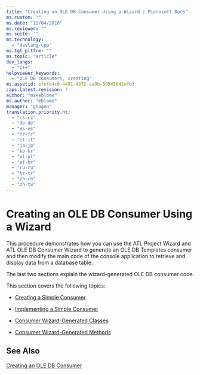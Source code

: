 ```yaml
---
title: "Creating an OLE DB Consumer Using a Wizard | Microsoft Docs"
ms.custom: ""
ms.date: "11/04/2016"
ms.reviewer: ""
ms.suite: ""
ms.technology: 
  - "devlang-cpp"
ms.tgt_pltfrm: ""
ms.topic: "article"
dev_langs: 
  - "C++"
helpviewer_keywords: 
  - "OLE DB consumers, creating"
ms.assetid: efefd4c0-4491-4072-aa9b-59545641efb3
caps.latest.revision: 7
author: "mikeblome"
ms.author: "mblome"
manager: "ghogen"
translation.priority.ht: 
  - "cs-cz"
  - "de-de"
  - "es-es"
  - "fr-fr"
  - "it-it"
  - "ja-jp"
  - "ko-kr"
  - "pl-pl"
  - "pt-br"
  - "ru-ru"
  - "tr-tr"
  - "zh-cn"
  - "zh-tw"
---
```

# Creating an OLE DB Consumer Using a Wizard
This procedure demonstrates how you can use the ATL Project Wizard and ATL OLE DB Consumer Wizard to generate an OLE DB Templates consumer and then modify the main code of the console application to retrieve and display data from a database table.  
  
 The last two sections explain the wizard-generated OLE DB consumer code.  
  
 This section covers the following topics:  
  
-   [Creating a Simple Consumer](../../data/oledb/creating-a-simple-consumer.md)  
  
-   [Implementing a Simple Consumer](../../data/oledb/implementing-a-simple-consumer.md)  
  
-   [Consumer Wizard-Generated Classes](../../data/oledb/consumer-wizard-generated-classes.md)  
  
-   [Consumer Wizard-Generated Methods](../../data/oledb/consumer-wizard-generated-methods.md)  
  
## See Also  
 [Creating an OLE DB Consumer](../../data/oledb/creating-an-ole-db-consumer.md)
